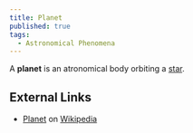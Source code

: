 ```yaml
---
title: Planet
published: true
tags:
  - Astronomical Phenomena
---
```


A **planet** is an atronomical body orbiting a [star](/compendium/Star).

## External Links

- [Planet](https://en.wikipedia.org/wiki/Planet) on [Wikipedia](https://en.wikipedia.org/wiki/Wikipedia)

